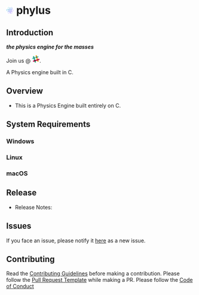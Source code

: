 # [![phylus-logo](./images/logo.png)](https://github.com/phylus-alpha/phylus) **phylus**

## Introduction

***the physics engine for the masses***

Join us @ [![slack-icon](./images/slack.png)](https://phylus.slack.com/).

A Physics engine built in C.

## Overview

* This is a Physics Engine built entirely on C.

## System Requirements

### Windows

### Linux

### macOS

## Release

* Release Notes:

## Issues

If you face an issue, please notify it [here](https://github.com/phylus-alpha/phylus/issues) as a new issue.

## Contributing

Read the [Contributing Guidelines](https://github.com/phylus-alpha/phylus/blob/master/CONTRIBUTING.md) before making a contribution.
Please follow the [Pull Request Template](https://github.com/phylus-alpha/phylus/blob/master/PULL_REQUEST_TEMPLATE.md) while making a PR.
Please follow the [Code of Conduct](https://github.com/phylus-alpha/phylus/blob/master/CODE_OF_CONDUCT.md)
